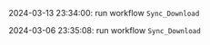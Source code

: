 2024-03-13 23:34:00: run workflow `Sync_Download` 

2024-03-06 23:35:08: run workflow `Sync_Download` 


